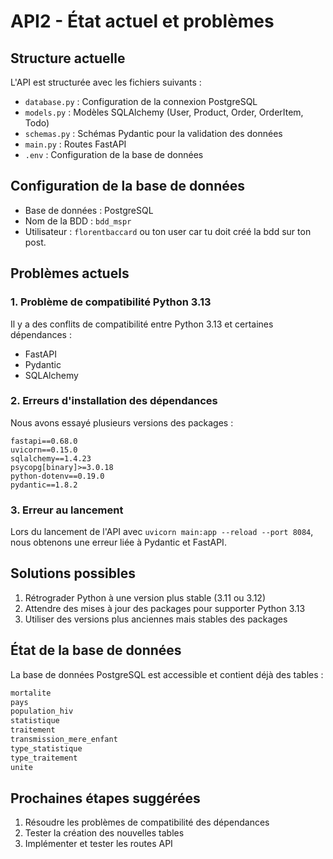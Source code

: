 # API2 - État actuel et problèmes

## Structure actuelle
L'API est structurée avec les fichiers suivants :
- `database.py` : Configuration de la connexion PostgreSQL
- `models.py` : Modèles SQLAlchemy (User, Product, Order, OrderItem, Todo)
- `schemas.py` : Schémas Pydantic pour la validation des données
- `main.py` : Routes FastAPI
- `.env` : Configuration de la base de données

## Configuration de la base de données
- Base de données : PostgreSQL
- Nom de la BDD : `bdd_mspr`
- Utilisateur : `florentbaccard` ou ton user car tu doit créé la bdd sur ton post.

## Problèmes actuels

### 1. Problème de compatibilité Python 3.13
Il y a des conflits de compatibilité entre Python 3.13 et certaines dépendances :
- FastAPI
- Pydantic
- SQLAlchemy

### 2. Erreurs d'installation des dépendances
Nous avons essayé plusieurs versions des packages :
```
fastapi==0.68.0
uvicorn==0.15.0
sqlalchemy==1.4.23
psycopg[binary]>=3.0.18
python-dotenv==0.19.0
pydantic==1.8.2
```

### 3. Erreur au lancement
Lors du lancement de l'API avec `uvicorn main:app --reload --port 8084`, nous obtenons une erreur liée à Pydantic et FastAPI.

## Solutions possibles

1. Rétrograder Python à une version plus stable (3.11 ou 3.12)
2. Attendre des mises à jour des packages pour supporter Python 3.13
3. Utiliser des versions plus anciennes mais stables des packages

## État de la base de données
La base de données PostgreSQL est accessible et contient déjà des tables :
```sql
mortalite
pays
population_hiv
statistique
traitement
transmission_mere_enfant
type_statistique
type_traitement
unite
```

## Prochaines étapes suggérées
1. Résoudre les problèmes de compatibilité des dépendances
2. Tester la création des nouvelles tables
3. Implémenter et tester les routes API 